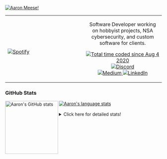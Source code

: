 [![Aaron Meese!](https://user-images.githubusercontent.com/17814535/88975338-a2aabf00-d27f-11ea-963f-8a19608716b4.png)](https://github.com/ajmeese7/readme-ascii "README ASCII")

<!-- Modified from project here: https://github.com/novatorem/novatorem -->
<table width="100%"> 
  <tr>
  <td width="50%">
      
&nbsp; <br> [![Spotify](https://ajmeese7.vercel.app/api/spotify)](https://open.spotify.com/user/ajmeese)

  </td>
  <td width="50%">
    <p align="center">
    Software Developer working on hobbyist projects, NSA cybersecurity, and custom software for clients.
    </p>
    <p align="center">
      <a href="https://wakatime.com/@f726891d-3b02-46cd-9b60-e8c59f9e2b14">
        <img src="https://wakatime.com/badge/user/f726891d-3b02-46cd-9b60-e8c59f9e2b14.svg" alt="Total time coded since Aug 4 2020" title="WakaTime" />
      </a>
      <a href="http://link.aaronmeese.com/discord">
        <img src="https://img.shields.io/badge/discord-ajmeese7%234835-369?style=flat-square&logo=discord&logoColor=white&color=purple" alt="Discord" title="Discord">
      </a>
      <br />
      <a href="https://link.aaronmeese.com/medium">
        <img src="https://img.shields.io/badge/medium-ajmeese7-1DB954?style=flat-square&logo=medium&logoColor=white" alt="Medium" title="Medium">
      </a>
      <a href="https://link.aaronmeese.com/linkedin">
        <img src="https://img.shields.io/badge/linkedIn-aaronmeese-1DB954?style=flat-square&logo=linkedin&logoColor=white&color=blue" alt="LinkedIn" title="LinkedIn">
      </a>
    </p>
  </td>

</table>

[//]: <> (The `&nbsp;` is to have Aphelion take up more space)

### GitHub Stats ###

<a href="https://profile-summary-for-github.com/user/ajmeese7">
  <img align="left" height="170px" src="https://github-readme-stats.vercel.app/api?username=ajmeese7&show_icons=true&line_height=27&count_private=true" alt="Aaron's GitHub stats"/>
  <img src="https://github-readme-stats.vercel.app/api/top-langs/?username=ajmeese7&hide_langs_below=5&layout=compact" alt="Aaron's language stats"/>
</a>

<br />
<br />
<details>
<summary>Click here for detailed stats!</summary>

### :zap: Recent Activity
<!--START_SECTION:activity-->
1. 🗣 Commented on [#1](https://github.com/ChrisVilches/Wobbly-Matrix/issues/1) in [ChrisVilches/Wobbly-Matrix](https://github.com/ChrisVilches/Wobbly-Matrix)
2. 🗣 Commented on [#41](https://github.com/os-js/osjs-filemanager-application/issues/41) in [os-js/osjs-filemanager-application](https://github.com/os-js/osjs-filemanager-application)
3. ❗️ Opened issue [#105](https://github.com/meese-enterprises/meeseOS/issues/105) in [meese-enterprises/meeseOS](https://github.com/meese-enterprises/meeseOS)
4. 🗣 Commented on [#801](https://github.com/os-js/OS.js/issues/801) in [os-js/OS.js](https://github.com/os-js/OS.js)
5. ❗️ Closed issue [#1](https://github.com/ajmeese7/spongerobert.com/issues/1) in [ajmeese7/spongerobert.com](https://github.com/ajmeese7/spongerobert.com)
<!--END_SECTION:activity-->

### 🧐 Waka Stats
<!--START_SECTION:waka-->
![Code Time](http://img.shields.io/badge/Code%20Time-1%2C213%20hrs%2056%20mins-blue)

**🐱 My GitHub Data** 

> 🏆 1,053 Contributions in the Year 2022
 > 
> 📦 197.3 kB Used in GitHub's Storage 
 > 
> 💼 Opted to Hire
 > 
> 📜 77 Public Repositories 
 > 
> 🔑 29 Private Repositories  
 > 
**I'm an Early 🐤** 

```text
🌞 Morning    174 commits    █████░░░░░░░░░░░░░░░░░░░░   20.64% 
🌆 Daytime    319 commits    █████████░░░░░░░░░░░░░░░░   37.84% 
🌃 Evening    339 commits    ██████████░░░░░░░░░░░░░░░   40.21% 
🌙 Night      11 commits     ░░░░░░░░░░░░░░░░░░░░░░░░░   1.3%

```
📅 **I'm Most Productive on Sunday** 

```text
Monday       128 commits    ███░░░░░░░░░░░░░░░░░░░░░░   15.18% 
Tuesday      133 commits    ████░░░░░░░░░░░░░░░░░░░░░   15.78% 
Wednesday    91 commits     ██░░░░░░░░░░░░░░░░░░░░░░░   10.79% 
Thursday     119 commits    ███░░░░░░░░░░░░░░░░░░░░░░   14.12% 
Friday       88 commits     ██░░░░░░░░░░░░░░░░░░░░░░░   10.44% 
Saturday     127 commits    ███░░░░░░░░░░░░░░░░░░░░░░   15.07% 
Sunday       157 commits    ████░░░░░░░░░░░░░░░░░░░░░   18.62%

```


📊 **This Week I Spent My Time On** 

```text
⌚︎ Time Zone: America/New_York

💬 Programming Languages: 
JavaScript               19 hrs 39 mins      ██████████████████████░░░   90.56% 
YAML                     52 mins             █░░░░░░░░░░░░░░░░░░░░░░░░   4.02% 
Markdown                 26 mins             ░░░░░░░░░░░░░░░░░░░░░░░░░   2.06% 
JSON                     22 mins             ░░░░░░░░░░░░░░░░░░░░░░░░░   1.73% 
HTML                     8 mins              ░░░░░░░░░░░░░░░░░░░░░░░░░   0.65%

🐱‍💻 Projects: 
aaronmeese.com           18 hrs 49 mins      █████████████████████░░░░   86.74% 
spongerobert.com         1 hr 2 mins         █░░░░░░░░░░░░░░░░░░░░░░░░   4.76% 
dotenv-json              37 mins             ░░░░░░░░░░░░░░░░░░░░░░░░░   2.85% 
osjs-server              27 mins             ░░░░░░░░░░░░░░░░░░░░░░░░░   2.15% 
osjs-client              23 mins             ░░░░░░░░░░░░░░░░░░░░░░░░░   1.8%

```

**I Mostly Code in JavaScript** 

```text
JavaScript               32 repos            ████████████░░░░░░░░░░░░░   48.48% 
HTML                     9 repos             ███░░░░░░░░░░░░░░░░░░░░░░   13.64% 
Python                   5 repos             ██░░░░░░░░░░░░░░░░░░░░░░░   7.58% 
Java                     4 repos             █░░░░░░░░░░░░░░░░░░░░░░░░   6.06% 
CSS                      3 repos             █░░░░░░░░░░░░░░░░░░░░░░░░   4.55%

```



 Last Updated on 20/08/2022 08:04:09 UTC
<!--END_SECTION:waka-->
</details>
